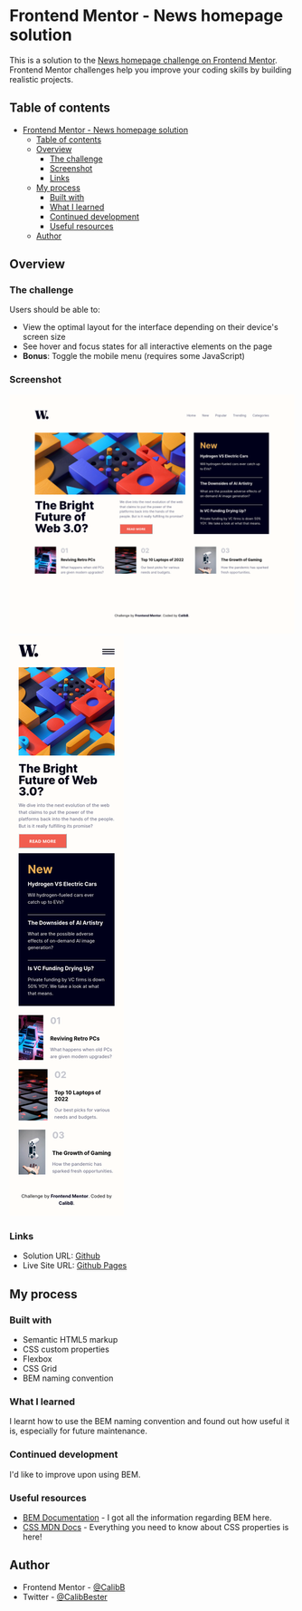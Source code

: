 # Frontend Mentor - News homepage solution

This is a solution to the [News homepage challenge on Frontend Mentor](https://www.frontendmentor.io/challenges/news-homepage-H6SWTa1MFl). Frontend Mentor challenges help you improve your coding skills by building realistic projects. 

## Table of contents

- [Frontend Mentor - News homepage solution](#frontend-mentor---news-homepage-solution)
  - [Table of contents](#table-of-contents)
  - [Overview](#overview)
    - [The challenge](#the-challenge)
    - [Screenshot](#screenshot)
    - [Links](#links)
  - [My process](#my-process)
    - [Built with](#built-with)
    - [What I learned](#what-i-learned)
    - [Continued development](#continued-development)
    - [Useful resources](#useful-resources)
  - [Author](#author)

## Overview

### The challenge

Users should be able to:

- View the optimal layout for the interface depending on their device's screen size
- See hover and focus states for all interactive elements on the page
- **Bonus**: Toggle the mobile menu (requires some JavaScript)

### Screenshot

![Desktop](./assets/images/DesktopScreenshot.png)
![Mobile](./assets/images/MobileScreenshot.png)

### Links

- Solution URL: [Github](https://github.com/CalibB/news_homepage_FrontendMentor)
- Live Site URL: [Github Pages](https://calibb.github.io/news_homepage_FrontendMentor/)

## My process

### Built with

- Semantic HTML5 markup
- CSS custom properties
- Flexbox
- CSS Grid
- BEM naming convention

### What I learned

I learnt how to use the BEM naming convention and found out how useful it is, especially for future maintenance.  


### Continued development

I'd like to improve upon using BEM.

### Useful resources

- [BEM Documentation](https://en.bem.info/methodology/) - I got all the information regarding BEM here.
- [CSS MDN Docs](https://developer.mozilla.org/en-US/docs/Web/CSS) - Everything you need to know about CSS properties is here!

## Author

- Frontend Mentor - [@CalibB](https://www.frontendmentor.io/profile/CalibB)
- Twitter - [@CalibBester](https://www.twitter.com/CalibBester)